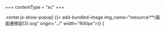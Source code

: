 +++
contentType = "sc"
+++

.center.js-show-popup[
{{< add-bundled-image img_name="resource/**/画面遷移図(3).svg" origin="../" width="600px">}}
]
